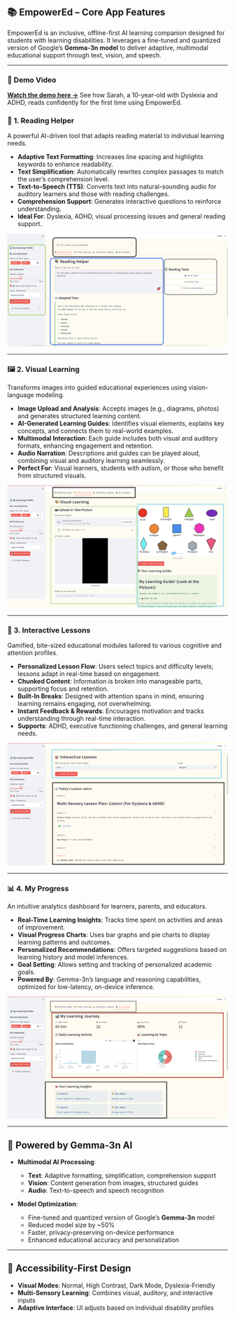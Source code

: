 ## 📚 **EmpowerEd – Core App Features**

EmpowerEd is an inclusive, offline-first AI learning companion designed for students with learning disabilities. It leverages a fine-tuned and quantized version of Google’s **Gemma-3n model** to deliver adaptive, multimodal educational support through text, vision, and speech.

---

### 🎥 Demo Video
[**Watch the demo here →**](https://youtu.be/EW7DdGiynVE) See how Sarah, a 10-year-old with Dyslexia and ADHD, reads confidently for the first time using EmpowerEd.

### 🧩 **1. Reading Helper**

A powerful AI-driven tool that adapts reading material to individual learning needs.

* **Adaptive Text Formatting**: Increases line spacing and highlights keywords to enhance readability.
* **Text Simplification**: Automatically rewrites complex passages to match the user’s comprehension level.
* **Text-to-Speech (TTS)**: Converts text into natural-sounding audio for auditory learners and those with reading challenges.
* **Comprehension Support**: Generates interactive questions to reinforce understanding.
* **Ideal For**: Dyslexia, ADHD, visual processing issues and general reading support.

![Reader-Helper](../docs/Reader-Helper.png)


---

### 🖼️ **2. Visual Learning**

Transforms images into guided educational experiences using vision-language modeling.

* **Image Upload and Analysis**: Accepts images (e.g., diagrams, photos) and generates structured learning content.
* **AI-Generated Learning Guides**: Identifies visual elements, explains key concepts, and connects them to real-world examples.
* **Multimodal Interaction**: Each guide includes both visual and auditory formats, enhancing engagement and retention.
* **Audio Narration**: Descriptions and guides can be played aloud, combining visual and auditory learning seamlessly.
* **Perfect For**: Visual learners, students with autism, or those who benefit from structured visuals.

![Visual-Learning](../docs/Visual-Learning.png)


---

### 🧠 **3. Interactive Lessons**

Gamified, bite-sized educational modules tailored to various cognitive and attention profiles.

* **Personalized Lesson Flow**: Users select topics and difficulty levels; lessons adapt in real-time based on engagement.
* **Chunked Content**: Information is broken into manageable parts, supporting focus and retention.
* **Built-In Breaks**: Designed with attention spans in mind, ensuring learning remains engaging, not overwhelming.
* **Instant Feedback & Rewards**: Encourages motivation and tracks understanding through real-time interaction.
* **Supports**: ADHD, executive functioning challenges, and general learning needs.

![Interactive-learning](../docs/Interactive-learning.png)


---

### 📊 **4. My Progress**

An intuitive analytics dashboard for learners, parents, and educators.

* **Real-Time Learning Insights**: Tracks time spent on activities and areas of improvement.
* **Visual Progress Charts**: Uses bar graphs and pie charts to display learning patterns and outcomes.
* **Personalized Recommendations**: Offers targeted suggestions based on learning history and model inferences.
* **Goal Setting**: Allows setting and tracking of personalized academic goals.
* **Powered By**: Gemma-3n’s language and reasoning capabilities, optimized for low-latency, on-device inference.

![My-Progress](../docs/My-Progress.png)


---

## 🤖 Powered by **Gemma-3n AI**

* **Multimodal AI Processing**:

  * **Text**: Adaptive formatting, simplification, comprehension support
  * **Vision**: Content generation from images, structured guides
  * **Audio**: Text-to-speech and speech recognition
* **Model Optimization**:

  * Fine-tuned and quantized version of Google’s **Gemma-3n** model
  * Reduced model size by \~50%
  * Faster, privacy-preserving on-device performance
  * Enhanced educational accuracy and personalization

---

## 🧩 Accessibility-First Design

* **Visual Modes**: Normal, High Contrast, Dark Mode, Dyslexia-Friendly
* **Multi-Sensory Learning**: Combines visual, auditory, and interactive inputs
* **Adaptive Interface**: UI adjusts based on individual disability profiles


